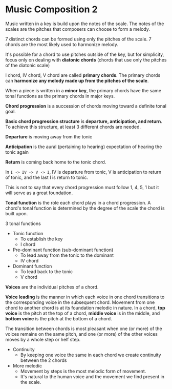 # Music Composition 2

Music written in a key is build upon the notes of the scale. The notes of the scales are the pitches that composers 
can choose to form a melody.

7 distinct chords can be formed using only the pitches of the scale. 7 chords are the most likely used to harmonize melody.

It's possible for a chord to use pitches outside of the key, but for simplicity, focus only on dealing with **diatonic chords**
(chords that use only the pitches of the diatonic scale)

I chord, IV chord, V chord are called **primary chords**. The primary chords can **harmonize any melody made up from the pitches of the scale**.

When a piece is written in a **minor key**, the primary chords have the same tonal functions as the primary chords in major keys.

**Chord progression** is a succession of chords moving toward a definite tonal goal.

**Basic chord progression structure** is **departure, anticipation, and return**. To achieve this structure, at least
3 different chords are needed. 

**Departure** is moving away from the tonic

**Anticipation** is the aural (pertaining to hearing) expectation of hearing the tonic again

**Return** is coming back home to the tonic chord.

In `I -> IV -> V -> I`, IV is departure from tonic, V is anticipation to return of tonic, and the last I is return to tonic.

This is not to say that every chord progression must follow 1, 4, 5, 1 but it will serve as a great foundation.

**Tonal function** is the role each chord plays in a chord progression. A chord's tonal function is determined by the 
degree of the scale the chord is built upon.

3 tonal functions
- Tonic function
  - To establish the key
  - I chord
- Pre-dominant function (sub-dominant function)
  - To lead away from the tonic to the dominant
  - IV chord
- Dominant function
  - To lead back to the tonic
  - V chord

**Voices** are the individual pitches of a chord.

**Voice leading** is the manner in which each voice in one chord transitions to the corresponding voice in the subsequent chord. 
Movement from one chord to another chord is at its foundation melodic in nature. In a chord, **top voice** is the pitch 
at the top of a chord, **middle voice** is in the middle, and  **bottom voice** is the pitch at the bottom of a chord.

The transition between chords is most pleasant when one (or more) of the voices remains on the same pitch, 
and one (or more) of the other voices moves by a whole step or helf step.

- Continuity
  - By keeping one voice the same in each chord we create continuity between the 2 chords
- More melodic
  - Movement by steps is the most melodic form of movement.
  - It's natural to the human voice and the movement we find present in the scale.

